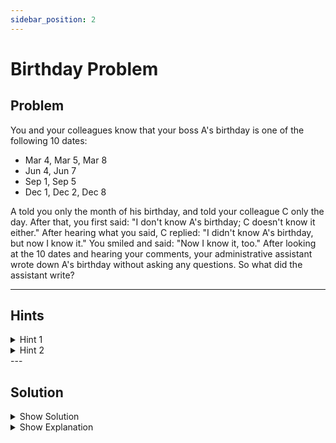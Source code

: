 ```yaml
---
sidebar_position: 2
---
```


# Birthday Problem

## Problem

<p style={{ fontSize: "1.2rem", fontStyle: "italic" }}>

You and your colleagues know that your boss A's birthday is one of the following 10 dates:

- Mar 4, Mar 5, Mar 8
- Jun 4, Jun 7
- Sep 1, Sep 5
- Dec 1, Dec 2, Dec 8

A told you only the month of his birthday, and told your colleague C only the day. After that, you first said: "I don't know A's birthday; C doesn't know it either." After hearing what you said, C replied: "I didn't know A's birthday, but now I know it." You smiled and said: "Now I know it, too." After looking at the 10 dates and hearing your comments, your administrative assistant wrote down A's birthday without asking any questions. So what did the assistant write?

</p>

---

## Hints

<details>
  <summary>Hint 1</summary>

  There are 3 mentioned dialogs that eliminate the birthday candidates in sequence.
</details>

<details>
  <summary>Hint 2</summary>

  - You and C do not know the birthday
  - You say that you and C cannot figure out the birtday. From this clue, you can start eliminating candidates
  - C says now C knows it. Start eliminating more candidates
  - Now you know it. Come up to answer
</details>
---

## Solution

<details>
  <summary className="show-sol">Show Solution</summary>
  
  Sep 1
</details>

<details>
  <summary className="show-sol">Show Explanation</summary>

**Explanation:**

First, remember:
- You know the **month**.
- C knows the **day**.

There are some days (like 2 and 7) that only appear once, so if C had gotten those days, he would know the birthday right away. But you say *C doesn’t know it*, so the day cannot be 2 or 7. That means the birthday is not in June or December, because those months have days 2 or 7.

Now the possible months left are March and September.

Next, C hears this, and says *“now I know the birthday.”* That means C’s day must be unique among the March and September dates:
- March days: 4, 5, 8
- September days: 1, 5

Day 5 appears in both March and September, so if C had 5, he still wouldn’t know. So the birthday cannot be March 5 or September 5.

That leaves:
- March 4, March 8, September 1

Finally, you say *“now I know it, too.”* If the month had been March, you still wouldn’t know because March has two dates left (March 4 and March 8). But you do know — so the month must be September, with only one date left: **September 1**.


</details>

